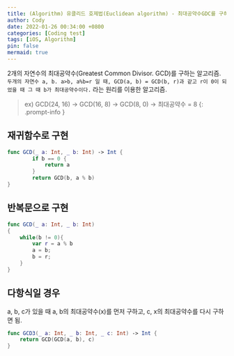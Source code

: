 ```yaml
---
title: (Algorithm) 유클리드 호제법(Euclidean algorithm) - 최대공약수GDC를 구하는 알고리즘
author: Cody
date: 2022-01-26 00:34:00 +0800
categories: [Coding test]
tags: [iOS, Algorithm]
pin: false
mermaid: true
---
```


2개의 자연수의 최대공약수(Greatest Common Divisor. GCD)를 구하는 알고리즘.  
`두개의 자연수 a, b. a>b, a%b=r 일 때,
GCD(a, b) = GCD(b, r)과 같고 r이 0이 되었을 때 그 때 b가 최대공약수이다.`
라는 원리를 이용한 알고리즘.

> ex) GCD(24, 16) → GCD(16, 8) → GCD(8, 0) → 최대공약수 = 8
{: .prompt-info }

## 재귀함수로 구현

```swift
func GCD(_ a: Int, _ b: Int) -> Int {
        if b == 0 {
            return a
        }
        return GCD(b, a % b)
}
```

## 반복문으로 구현

```swift
func GCD(_ a: Int, _ b: Int)
{
    while(b != 0){
        var r = a % b
        a = b;
        b = r;
    }
}
```

## 다항식일 경우

a, b, c가 있을 때 a, b의 최대공약수(x)를 먼저 구하고, c, x의 최대공약수를 다시 구하면 됨.

```swift
func GCD3(_ a: Int, _ b: Int, _ c: Int) -> Int {
    return GCD(GCD(a, b), c)
}
```